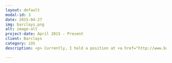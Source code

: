 ```yaml
---
layout: default
modal-id: 3
date: 2015-04-27
img: barclays.png
alt: image-alt
project-date: April 2015 - Present
client: Barclays
category: iOS
description: <p> Currently, I hold a position at <a href="http://www.barclays.com/" target="_blank" rel="nofollow">Barclays</a> as an iOS Developer in Dallas, TX. <br> </p> Projects: <br> <p> (<a href="https://www.flickr.com/gp/136463048@N06/7fKax6" target="_blank" rel="nofollow">ABSA Payments</a>) <br> (<a href="https://www.flickr.com/gp/136463048@N06/7fKax6" target="_blank" rel="nofollow">ABSA Payments</a>) <br> (<a href="https://www.flickr.com/gp/136463048@N06/7fKax6" target="_blank" rel="nofollow">ABSA Payments</a>) </p>

---
```

